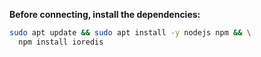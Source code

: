 **Before connecting, install the dependencies:**

```bash
sudo apt update && sudo apt install -y nodejs npm && \
  npm install ioredis
```

